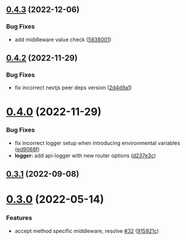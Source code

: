 ## [0.4.3](https://github.com/Howard86/next-api-handler/compare/v0.4.2...v0.4.3) (2022-12-06)


### Bug Fixes

* add middleware value check ([5838001](https://github.com/Howard86/next-api-handler/commit/5838001cb55f8a2b503f2220cba7c7a5973921d4))



## [0.4.2](https://github.com/Howard86/next-api-handler/compare/v0.4.0...v0.4.2) (2022-11-29)


### Bug Fixes

* fix incorrect nextjs peer deps version ([2d4d9a1](https://github.com/Howard86/next-api-handler/commit/2d4d9a184a4ad9b2410f08057c4ddb62449efe70))



# [0.4.0](https://github.com/Howard86/next-api-handler/compare/v0.3.1...v0.4.0) (2022-11-29)


### Bug Fixes

* fix incorrect logger setup when introducing environmental variables ([ed9068f](https://github.com/Howard86/next-api-handler/commit/ed9068fed5cefb17388afff2ff1529c7481b7bc2))
* **logger:** add api-logger with new router options ([d237e3c](https://github.com/Howard86/next-api-handler/commit/d237e3ce942487ecb0039379daadb407b726824b))



## [0.3.1](https://github.com/Howard86/next-api-handler/compare/v0.3.0...v0.3.1) (2022-09-08)



# [0.3.0](https://github.com/Howard86/next-api-handler/compare/v0.2.5...v0.3.0) (2022-05-14)


### Features

* accept method specific middleware, resolve [#32](https://github.com/Howard86/next-api-handler/issues/32) ([915921c](https://github.com/Howard86/next-api-handler/commit/915921c734c53a5ddce4251680c8f816f693c122))



